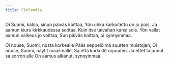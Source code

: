 ```yaml
---
title: Finlandia
---
```


Oi Suomi, katso, sinun päiväs koittaa,
Yön uhka karkoitettu on jo pois,
Ja aamun kiuru kirkkaudessa soittaa,
Kuin itse taivahan kansi sois.
Yön vallat aamun valkeus jo voittaa,
Sun päiväs koittaa, oi synnyinmaa.

Oi nouse, Suomi, nosta korkealle
Pääs seppelöimä suurten muistojen,
Oi nouse, Suomi, näytit maailmalle,
Sa että karkoitit orjuuden.
Ja ettet taipunut sa sorron alle
On aamus alkanut, synnyinmaa.
